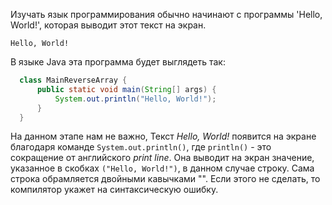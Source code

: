 Изучать язык программирования обычно начинают с программы 'Hello, World!', которая выводит этот текст на экран.
```console
Hello, World!
```
В языке Java эта программа будет выглядеть так:
```java
  class MainReverseArray { 
      public static void main(String[] args) {
          System.out.println("Hello, World!");
      }
  }
```
На данном этапе нам не важно,
Текст *Hello, World!* появится на экране благодаря команде `System.out.println()`, где `println()` - это сокращение от английского *print line*. Она выводит на экран значение, указанное в скобках `("Hello, World!")`, в данном случае строку. Сама строка обрамляется двойными кавычками "". Если этого не сделать, то компилятор укажет на синтаксическую ошибку.